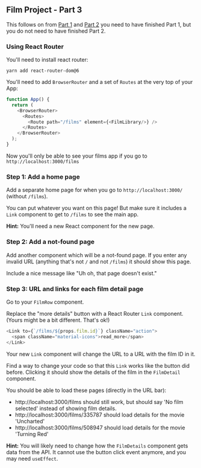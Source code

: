 ## Film Project - Part 3

This follows on from
[Part 1](https://gist.git.generalassemb.ly/katie/9c940b65fd83f9a6610e7d1886c6b553) and [Part 2](https://gist.git.generalassemb.ly/katie/071ec8e8176138d6a497ccae6ffc6a76)
you need to have finished Part 1, but you do not need to have finished Part 2.

### Using React Router

You'll need to install react router:

```
yarn add react-router-dom@6
```

You'll need to add `BrowserRouter` and a set of `Routes` at the very top of your App:

```js
function App() {
  return (
    <BrowserRouter>
      <Routes>
        <Route path="/films" element={<FilmLibrary/>} />
      </Routes>
    </BrowserRouter>
  );
}
```

Now you'll only be able to see your films app if you go to `http://localhost:3000/films`

### Step 1: Add a home page

Add a separate home page for when you go to `http://localhost:3000/` (without `/films`).

You can put whatever you want on this page! But make sure it includes a `Link` component to get to `/films` to see the main app.

**Hint:** You'll need a new React component for the new page.


### Step 2: Add a not-found page

Add another component which will be a not-found page. If you enter any invalid URL (anything that's not `/` and not `/films`) it should show this page. 

Include a nice message like "Uh oh, that page doesn't exist."


### Step 3: URL and links for each film detail page

Go to your `FilmRow` component.

Replace the "more details" button with a React Router `Link` component. (Yours might be a bit different. That's ok!)

```js
<Link to={`/films/${props.film.id}`} className="action">
  <span className="material-icons">read_more</span>
</Link>
```

Your new `Link` component will change the URL to a URL with the film ID in it. 

Find a way to change your code so that this `Link` works like the button did before. Clicking it should show the details of the film in the `FilmDetail` component.

You should be able to load these pages (directly in the URL bar):

- http://localhost:3000/films should still work, but should say 'No film selected' instead of showing film details.
- http://localhost:3000/films/335787 should load details for the movie 'Uncharted'
- http://localhost:3000/films/508947 should load details for the movie 'Turning Red'

**Hint:** You will likely need to change how the `FilmDetails` component gets data from the API. It cannot use the button click event anymore, and you may need `useEffect`.
